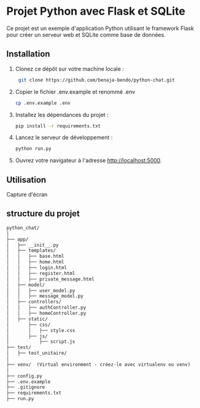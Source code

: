 # Projet Python avec Flask et SQLite

Ce projet est un exemple d'application Python utilisant le framework Flask pour créer un serveur web et SQLite comme base de données.

## Installation

1. Clonez ce dépôt sur votre machine locale :

    ```sh
     git clone https://github.com/benaja-bendo/python-chat.git
    ```

2. Copier le fichier .env.example et renommé .env 

    ```sh
    cp .env.example .env
    ```

3. Installez les dépendances du projet :

    ```bash
    pip install -r requirements.txt
    ```
   
4. Lancez le serveur de développement :

    ```bash
    python run.py
    ```
   
5. Ouvrez votre navigateur à l'adresse [http://localhost:5000](http://localhost:5000).

## Utilisation

Capture d'écran

## structure du projet

```md
python_chat/
│
├── app/
│   ├── __init__.py
│   ├── templates/
│   │   ├── base.html
│   │   ├── home.html
│   │   ├── login.html
│   │   ├── register.html
│   │   ├── private_message.html
│   ├── model/
│   │   ├── user_model.py
│   │   ├── message_model.py
│   ├── controllers/
│   │   ├── authController.py
│   │   ├── homeController.py
│   ├── static/
│       ├── css/
│       │   ├── style.css
│       ├── js/
│           ├── script.js
├── test/
│   ├── test_unitaire/
│
├── venv/  (Virtual environment - créez-le avec virtualenv ou venv)
│
├── config.py
├── .env.example
├── .gitignore
├── requirements.txt
├── run.py
```
